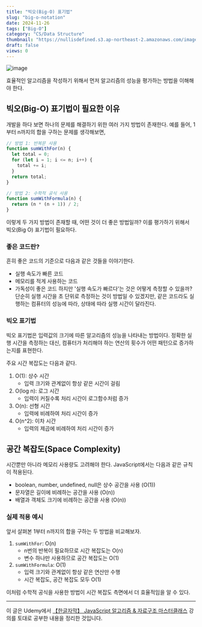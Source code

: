 ```yaml
---
title: "빅오(Big-O) 표기법"
slug: "big-o-notation"
date: 2024-11-26
tags: ["Big-O"]
category: "CS/Data Structure"
thumbnail: "https://nullisdefined.s3.ap-northeast-2.amazonaws.com/images/f33e7091d0a8cb916e89b70eced5c553.png"
draft: false
views: 0
---
```

![image](https://nullisdefined.s3.ap-northeast-2.amazonaws.com/images/f33e7091d0a8cb916e89b70eced5c553.png)

효율적인 알고리즘을 작성하기 위해서 먼저 알고리즘의 성능을 평가하는 방법을 이해해야 한다.

## 빅오(Big-O) 표기법이 필요한 이유
개발을 하다 보면 하나의 문제를 해결하기 위한 여러 가지 방법이 존재한다. 예를 들어, 1부터 n까지의 합을 구하는 문제를 생각해보면,
```js
// 방법 1: 반복문 사용
function sumWithFor(n) {
  let total = 0;
  for (let i = 1; i <= n; i++) {
    total += i;
  }
  return total;
}

// 방법 2: 수학적 공식 사용
function sumWithFormula(n) {
  return (n * (n + 1)) / 2;
}

```
이렇게 두 가지 방법이 존재할 때, 어떤 것이 더 좋은 방법일까? 이를 평가하기 위해서 빅오(Big O) 표기법이 필요하다.

### 좋은 코드란?
흔히 좋은 코드의 기준으로 다음과 같은 것들을 이야기한다.
- 실행 속도가 빠른 코드
- 메모리를 적게 사용하는 코드
- 가독성이 좋은 코드
하지만 '실행 속도가 빠르다'는 것은 어떻게 측정할 수 있을까? 단순히 실행 시간을 초 단위로 측정하는 것이 방법일 수 있겠지만, 같은 코드라도 실행하는 컴퓨터의 성능에 따라, 상태에 따라 실행 시간이 달라진다. 
### 빅오 표기법
빅오 표기법은 입력값의 크기에 따른 알고리즘의 성능을 나타내는 방법이다. 정확한 실행 시간을 측정하는 대신, 컴퓨터가 처리해야 하는 연산의 횟수가 어떤 패턴으로 증가하는지를 표현한다.

주요 시간 복잡도는 다음과 같다.
1. O(1): 상수 시간
	- 입력 크기와 관계없이 항상 같은 시간이 걸림
2. O(log n): 로그 시간
	- 입력이 커질수록 처리 시간이 로그함수처럼 증가
3. O(n): 선형 시간
	- 입력에 비례하여 처리 시간이 증가
4. O(n^2): 이차 시간
	- 입력의 제곱에 비례하여 처리 시간이 증가

## 공간 복잡도(Space Complexity)
시간뿐만 아니라 메모리 사용량도 고려해야 한다. JavaScript에서는 다음과 같은 규칙이 적용된다.
- boolean, number, undefined, null은 상수 공간을 사용 (O(1))
- 문자열은 길이에 비례하는 공간을 사용 (O(n))
- 배열과 객체도 크기에 비례하는 공간을 사용 (O(n))
### 실제 적용 예시
앞서 살펴본 1부터 n까지의 합을 구하는 두 방법을 비교해보자.
1. `sumWithFor`: O(n)
    - n번의 반복이 필요하므로 시간 복잡도는 O(n)
    - 변수 하나만 사용하므로 공간 복잡도는 O(1)
2. `sumWithFormula`: O(1)
    - 입력 크기와 관계없이 항상 같은 연산만 수행
    - 시간 복잡도, 공간 복잡도 모두 O(1)

이처럼 수학적 공식을 사용한 방법이 시간 복잡도 측면에서 더 효율적임을 알 수 있다.

---
이 글은 Udemy에서 [【한글자막】 JavaScript 알고리즘 & 자료구조 마스터클래스](https://www.udemy.com/course/best-javascript-data-structures/) 강의를 토대로 공부한 내용을 정리한 것입니다.